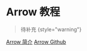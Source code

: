 # Arrow 教程

<show-structure depth="2"/>

> 待补充
{style="warning"}


<seealso>
<category ref="ref_docs">
    <a href="https://mp.weixin.qq.com/s/31Gc8bkpCTb7vI4V_1QdoQ">Arrow 简介</a>
</category>
<category ref="ref_github">
    <a href="https://github.com/arrow-py/arrow">Arrow Github</a>
</category>
<category ref="ref_issues"></category>
<category ref="ref_hf"></category>
<category ref="ref_ms"></category>
</seealso>